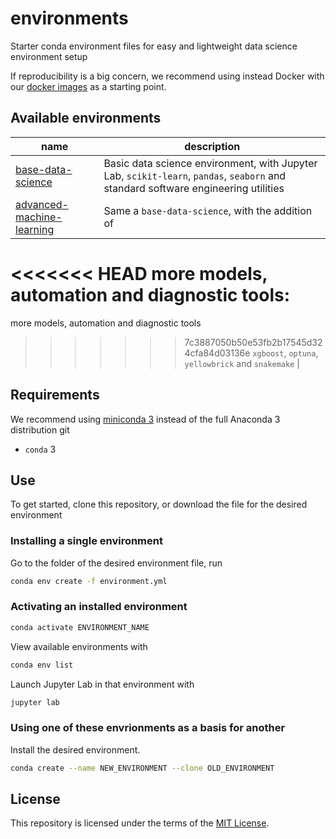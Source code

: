 # environments

Starter conda environment files for easy and lightweight data science environment setup

If reproducibility is a big concern, we recommend using instead Docker with our
[docker images](https://github.com/datascienceucsc/dockerfiles) as a starting point.

## Available environments

| name | description | 
| --- | --- |
| [base-data-science](https://github.com/datascienceucsc/environments/blob/main/base-data-science/environment.yml) | Basic data science environment, with Jupyter Lab, `scikit-learn`, `pandas`, `seaborn` and standard software engineering utilities |
| [advanced-machine-learning](https://github.com/datascienceucsc/environments/blob/main/advanced_machine-learning/environment.yml)| Same a `base-data-science`, with the addition of 
<<<<<<< HEAD
more models, automation and diagnostic tools:
=======
more models, automation and diagnostic tools
>>>>>>> 7c3887050b50e53fb2b17545d324cfa84d03136e
`xgboost`, `optuna`, `yellowbrick` and `snakemake` |

## Requirements

We recommend using [miniconda 3](https://docs.conda.io/en/latest/miniconda.html) instead of the full Anaconda 3 distribution
git 
- `conda` 3

## Use

To get started, clone this repository, or download the file for the desired
environment

### Installing a single environment

Go to the folder of the desired environment file, run
```sh 
conda env create -f environment.yml
```

### Activating an installed environment

```sh
conda activate ENVIRONMENT_NAME
```
View available environments with
```sh
conda env list
```
Launch Jupyter Lab in that environment with
```sh
jupyter lab
```

### Using one of these envrionments as a basis for another

Install the desired environment. 
```sh
conda create --name NEW_ENVIRONMENT --clone OLD_ENVIRONMENT
```

## License

This repository is licensed under the terms of the [MIT License](https://github.com/datascienceucsc/environments/blob/main/LICENSE).
